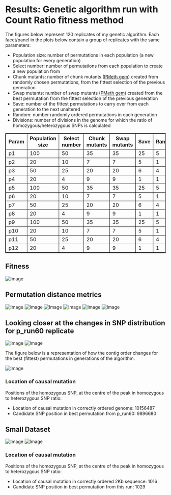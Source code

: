 Results: Genetic algorithm run with Count Ratio fitness method
========================================================

The figures below represent 120 replicates of my genetic algorithm.
Each facet/panel in the plots below contain a group of replicates with the same parameters:

- Population size: number of permutations in each population (a new population for every generation)
- Select number: number of permutations from each population to create a new population from
- Chunk mutants: number of chunk mutants ([PMeth gem](https://github.com/edwardchalstrey1/pmeth)) created from randomly chosen permutations, from the fittest selection of the previous generation
- Swap mutants: number of swap mutants ([PMeth gem](https://github.com/edwardchalstrey1/pmeth)) created from the best permutation from the fittest selection of the previous generation
- Save: number of the fittest permutations to carry over from each generation to the next unaltered
- Random: number randomly ordered permutations in each generation
- Divisions: number of divisions in the genome for which the ratio of homozygous/heterozygous SNPs is calculated

<style>
table,th,td
{
border:1px solid black;
}
</style>

<table>

  <tr><th>Param</th><th>Population size</th><th>Select number</th><th>Chunk mutants</th><th>Swap mutants</th><th>Save</th><th>Random</th><th>Divisions (1000s)</th></tr>
  
  <tr> <td>p1</td> <td>100</td> <td>50</td> <td>35</td> <td>35</td> <td>25</td> <td>5</td> <td>1</td> </tr>
  <tr> <td>p2</td> <td>20</td> <td>10</td> <td>7</td> <td>7</td> <td>5</td> <td>1</td> <td>1</td> </tr>
  <tr> <td>p3</td> <td>50</td> <td>25</td> <td>20</td> <td>20</td> <td>6</td> <td>4</td> <td>1</td> </tr>
  <tr> <td>p4</td> <td>20</td> <td>4</td> <td>9</td> <td>9</td> <td>1</td> <td>1</td> <td>1</td> </tr>
  
  <tr> <td>p5</td> <td>100</td> <td>50</td> <td>35</td> <td>35</td> <td>25</td> <td>5</td> <td>10</td> </tr>
  <tr> <td>p6</td> <td>20</td> <td>10</td> <td>7</td> <td>7</td> <td>5</td> <td>1</td> <td>10</td> </tr>
  <tr> <td>p7</td> <td>50</td> <td>25</td> <td>20</td> <td>20</td> <td>6</td> <td>4</td> <td>10</td> </tr>
  <tr> <td>p8</td> <td>20</td> <td>4</td> <td>9</td> <td>9</td> <td>1</td> <td>1</td> <td>10</td> </tr>
  
  <tr> <td>p9</td> <td>100</td> <td>50</td> <td>35</td> <td>35</td> <td>25</td> <td>5</td> <td>100</td> </tr>
  <tr> <td>p10</td> <td>20</td> <td>10</td> <td>7</td> <td>7</td> <td>5</td> <td>1</td> <td>100</td> </tr>
  <tr> <td>p11</td> <td>50</td> <td>25</td> <td>20</td> <td>20</td> <td>6</td> <td>4</td> <td>100</td> </tr>
  <tr> <td>p12</td> <td>20</td> <td>4</td> <td>9</td> <td>9</td> <td>1</td> <td>1</td> <td>100</td> </tr>
</table>

Fitness
----
![Image](https://github.com/edwardchalstrey1/fragmented_genome_with_snps/blob/master/arabidopsis_datasets/10K_dataset4/umbrella_plot_fits_total.png?raw=true)

Permutation distance metrics
-----

![Image](https://github.com/edwardchalstrey1/fragmented_genome_with_snps/blob/master/arabidopsis_datasets/10K_dataset4/umbrella_plot_%5B%22dev%22%5D.png?raw=true)
![Image](https://github.com/edwardchalstrey1/fragmented_genome_with_snps/blob/master/arabidopsis_datasets/10K_dataset4/umbrella_plot_%5B%22square%22%5D.png?raw=true)
![Image](https://github.com/edwardchalstrey1/fragmented_genome_with_snps/blob/master/arabidopsis_datasets/10K_dataset4/umbrella_plot_%5B%22ham%22%5D.png?raw=true)
![Image](https://github.com/edwardchalstrey1/fragmented_genome_with_snps/blob/master/arabidopsis_datasets/10K_dataset4/umbrella_plot_%5B%22r_dist%22%5D.png?raw=true)
![Image](https://github.com/edwardchalstrey1/fragmented_genome_with_snps/blob/master/arabidopsis_datasets/10K_dataset4/umbrella_plot_%5B%22lcs%22%5D.png?raw=true)
![Image](https://github.com/edwardchalstrey1/fragmented_genome_with_snps/blob/master/arabidopsis_datasets/10K_dataset4/umbrella_plot_%5B%22kt%22%5D.png?raw=true)

Looking closer at the changes in SNP distribution for p_run60 replicate
------

![Image](https://github.com/edwardchalstrey1/fragmented_genome_with_snps/blob/master/arabidopsis_datasets/10K_dataset4/p_run60/images_hyp.gif?raw=true)
![Image](https://github.com/edwardchalstrey1/fragmented_genome_with_snps/blob/master/arabidopsis_datasets/10K_dataset4/p_run60/images_hm.gif?raw=true)

The figure below is a representation of how the contig order changes for the best (fittest) permutations in generations of the algorithm.

![Image](https://github.com/edwardchalstrey1/fragmented_genome_with_snps/blob/master/arabidopsis_datasets/10K_dataset4/circos_p_run_60.png?raw=true)

### Location of causal mutation

Positions of the homozygous SNP, at the centre of the peak in homozygous to heterozygous SNP ratio:

- Location of causal mutation in correctly ordered genome: 10156487
- Candidate SNP position in best permutation from p_run60: 9896680

Small Dataset
------------

![Image](https://github.com/edwardchalstrey1/fragmented_genome_with_snps/blob/master/arabidopsis_datasets/small_dataset2final/count_ratio/images_hyp.gif?raw=true)
![Image](https://github.com/edwardchalstrey1/fragmented_genome_with_snps/blob/master/arabidopsis_datasets/small_dataset2final/count_ratio/images_hm.gif?raw=true)

### Location of causal mutation

Positions of the homozygous SNP, at the centre of the peak in homozygous to heterozygous SNP ratio:

- Location of causal mutation in correctly ordered 2Kb sequence: 1016
- Candidate SNP position in best permutation from this run:      1029
